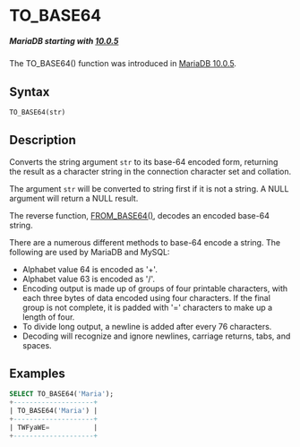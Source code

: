 # TO_BASE64

##### MariaDB starting with [10.0.5](/kb/en/mariadb-1005-release-notes/)

The TO_BASE64() function was introduced in [MariaDB 10.0.5](/kb/en/mariadb-1005-release-notes/).

## Syntax

```sql
TO_BASE64(str)
```

## Description

Converts the string argument `str` to its base-64 encoded form, returning the result as a character string in the connection character set and collation.

The argument `str` will be converted to string first if it is not a string. A NULL argument will return a NULL result.

The reverse function, [FROM_BASE64()](/built-in-functions/string-functions/from_base64/), decodes an encoded base-64 string.

There are a numerous different methods to base-64 encode a string. The following are used by MariaDB and MySQL:

- Alphabet value 64 is encoded as '+'.
- Alphabet value 63 is encoded as '/'.
- Encoding output is made up of groups of four printable characters, with each three bytes of data encoded using four characters. If the final group is not complete, it is padded with '=' characters to make up a length of four.
- To divide long output, a newline is added after every 76 characters.
- Decoding will recognize and ignore newlines, carriage returns, tabs, and spaces.

## Examples

```sql
SELECT TO_BASE64('Maria');
+--------------------+
| TO_BASE64('Maria') |
+--------------------+
| TWFyaWE=           |
+--------------------+
```